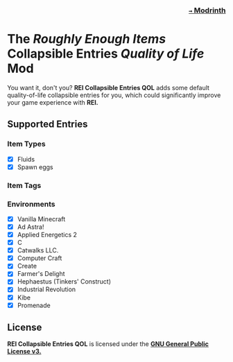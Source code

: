 ### <p align=right>[`→` Modrinth](https://modrinth.com/mod/rei-collapsible-entries)</p>

# The *Roughly Enough Items* Collapsible Entries *Quality of Life* Mod

You want it, don't you? **REI Collapsible Entries QOL** adds some default quality-of-life collapsible entries for you, which could significantly improve your game experience with **REI.**

## Supported Entries

### Item Types

- [X] Fluids
- [X] Spawn eggs

### Item Tags

### Environments

- [X] Vanilla Minecraft
- [X] Ad Astra!
- [X] Applied Energetics 2
- [X] C
- [X] Catwalks LLC.
- [X] Computer Craft
- [X] Create
- [X] Farmer's Delight
- [X] Hephaestus (Tinkers' Construct)
- [X] Industrial Revolution
- [X] Kibe
- [X] Promenade

## License

**REI Collapsible Entries QOL** is licensed under the **[GNU General Public License v3.](LICENSE)**
